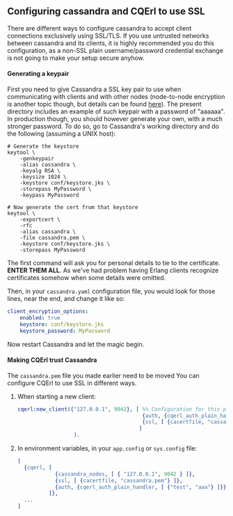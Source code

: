 ## Configuring cassandra and CQErl to use SSL

There are different ways to configure cassandra to accept client connections
exclusively using SSL/TLS. If you use untrusted networks between cassandra and
its clients, it is highly recommended you do this configuration, as a non-SSL plain
username/password credential exchange is not going to make your setup secure anyhow.

#### Generating a keypair

First you need to give Cassandra a SSL key pair to use when communicating with clients
and with other nodes (node-to-node encryption is another topic though, but details can be
found [here][1]). The present directory includes an example of such keypair with a password of
"aaaaaa". In production though, you should however generate your own, with a much stronger 
password. To do so, go to Cassandra's working directory and do the following (assuming a
UNIX host):

```shell
# Generate the keystore
keytool \
    -genkeypair 
    -alias cassandra \
    -keyalg RSA \
    -keysize 1024 \
    -keystore conf/keystore.jks \
    -storepass MyPassword \
    -keypass MyPassword

# Now generate the cert from that keystore
keytool \
    -exportcert \
    -rfc
    -alias cassandra \
    -file cassandra.pem \
    -keystore conf/keystore.jks \
    -storepass MyPassword
```

The first command will ask you for personal details to tie to the certificate. **ENTER THEM ALL**.
As we've had problem having Erlang clients recognize certificates somehow when some details were omitted.

Then, in your `cassandra.yaml` configuration file, you would look for those lines, near the end, and change it
like so:

```yaml
client_encryption_options:
    enabled: true
    keystore: conf/keystore.jks
    keystore_password: MyPassword
```

Now restart Cassandra and let the magic begin.

#### Making CQErl trust Cassandra

The `cassandra.pem` file you made earlier need to be moved  You can configure CQErl to use SSL in different ways.

1. When starting a new client:

      ```erlang
      cqerl:new_client({"127.0.0.1", 9042}, [ %% Configuration for this particular connection :
                                              {auth, {cqerl_auth_plain_handler, [ {"test", "aaa"} ]}}, 
                                              {ssl, [ {cacertfile, "cassandra.pem"} ] } 
                                             ]
                        ).
      ```
    
2. In environment variables, in your `app.config` or `sys.config` file:

      ```erlang
      [
        {cqerl, [
                  {cassandra_nodes, [ { "127.0.0.1", 9042 } ]},
                  {ssl, [ {cacertfile, "cassandra.pem"} ]},
                  {auth, {cqerl_auth_plain_handler, [ {"test", "aaa"} ]}}
                ]},
        ...
      ]
      ```

[1]: http://www.datastax.com/documentation/cassandra/2.0/webhelp/index.html#cassandra/security/secureSSLNodeToNode_t.html